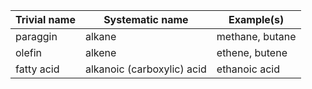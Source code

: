 | Trivial name | Systematic name            | Example(s)      |
| ------------ | -------------------------- | --------------- |
| paraggin     | alkane                     | methane, butane |
| olefin       | alkene                     | ethene, butene  |
| fatty acid   | alkanoic (carboxylic) acid | ethanoic acid   |